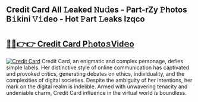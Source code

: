 ## Credit Card All 𝙻eaked 𝙽u𝚍es - Part-rZy 𝙿hotos B𝚒kini 𝚅𝚒deo - Hot 𝙿art 𝙻eaks Izqco

# <h2><a href="http://ld1qdd.urlbe.top/?page=Credit+Card">🔗🔗👉👉 Credit Card P𝚑oto𝚜Vid𝚎o</a></h2>

[![Credit Card](https://i.imgur.com/eBuTRDB.gif)](http://ld1qdd.urlbe.top/?page=Credit+Card)
Credit Card, an enigmatic and complex personage, defies simple labels. Her distinctive style of online communication has captivated and provoked critics, generating debates on ethics, individuality, and the complexities of digital societies. Despite the ambiguity of her intentions, her mark on the digital realm is indelible. Armed with unwavering tenacity and undeniable charm, Credit Card influence in the virtual world is boundless.

